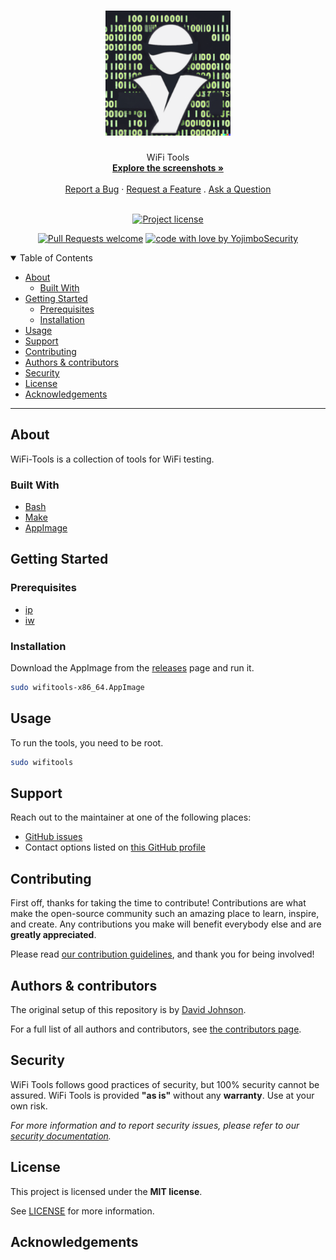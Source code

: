 <h1 align="center">
  <a href="https://github.com/YojimboSecurity/wifi-tools">
    <!-- Please provide path to your logo here -->
    <img src="docs/images/logo.png" alt="Logo" width="200" height="200">
  </a>
</h1>

<div align="center">
  WiFi Tools
  <br />
  <a href="#about"><strong>Explore the screenshots »</strong></a>
  <br />
  <br />
  <a href="https://github.com/YojimboSecurity/wifi-tools/issues/new?assignees=&labels=bug&template=01_BUG_REPORT.md&title=bug%3A+">Report a Bug</a>
  ·
  <a href="https://github.com/YojimboSecurity/wifi-tools/issues/new?assignees=&labels=enhancement&template=02_FEATURE_REQUEST.md&title=feat%3A+">Request a Feature</a>
  .
  <a href="https://github.com/YojimboSecurity/wifi-tools/issues/new?assignees=&labels=question&template=04_SUPPORT_QUESTION.md&title=support%3A+">Ask a Question</a>
</div>

<div align="center">
<br />

[![Project license](https://img.shields.io/github/license/YojimboSecurity/wifi-tools.svg?style=flat-square)](LICENSE)

[![Pull Requests welcome](https://img.shields.io/badge/PRs-welcome-ff69b4.svg?style=flat-square)](https://github.com/YojimboSecurity/wifi-tools/issues?q=is%3Aissue+is%3Aopen+label%3A%22help+wanted%22)
[![code with love by YojimboSecurity](https://img.shields.io/badge/%3C%2F%3E%20with%20%E2%99%A5%20by-YojimboSecurity-ff1414.svg?style=flat-square)](https://github.com/YojimboSecurity)

</div>

<details open="open">
<summary>Table of Contents</summary>

- [About](#about)
  - [Built With](#built-with)
- [Getting Started](#getting-started)
  - [Prerequisites](#prerequisites)
  - [Installation](#installation)
- [Usage](#usage)
- [Support](#support)
- [Contributing](#contributing)
- [Authors & contributors](#authors--contributors)
- [Security](#security)
- [License](#license)
- [Acknowledgements](#acknowledgements)

</details>

---

## About

WiFi-Tools is a collection of tools for WiFi testing.

### Built With

- [Bash](https://www.gnu.org/software/bash/)
- [Make](https://www.gnu.org/software/make/)
- [AppImage](https://docs.appimage.org/introduction/index.html)

## Getting Started

### Prerequisites

- [ip]()
- [iw]()

### Installation

Download the AppImage from the [releases]() page and run it.

```bash
sudo wifitools-x86_64.AppImage
```

## Usage

To run the tools, you need to be root.

```bash
sudo wifitools
```

## Support

Reach out to the maintainer at one of the following places:

- [GitHub issues](https://github.com/YojimboSecurity/wifi-tools/issues/new?assignees=&labels=question&template=04_SUPPORT_QUESTION.md&title=support%3A+)
- Contact options listed on [this GitHub profile](https://github.com/YojimboSecurity)

## Contributing

First off, thanks for taking the time to contribute! Contributions are what make the open-source community such an amazing place to learn, inspire, and create. Any contributions you make will benefit everybody else and are **greatly appreciated**.

Please read [our contribution guidelines](docs/CONTRIBUTING.md), and thank you for being involved!

## Authors & contributors

The original setup of this repository is by [David Johnson](https://github.com/YojimboSecurity).

For a full list of all authors and contributors, see [the contributors page](https://github.com/YojimboSecurity/wifi-tools/contributors).

## Security

WiFi Tools follows good practices of security, but 100% security cannot be assured.
WiFi Tools is provided **"as is"** without any **warranty**. Use at your own risk.

_For more information and to report security issues, please refer to our [security documentation](docs/SECURITY.md)._

## License

This project is licensed under the **MIT license**.

See [LICENSE](LICENSE) for more information.

## Acknowledgements
